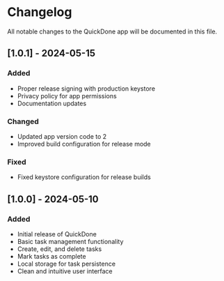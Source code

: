 # Changelog

All notable changes to the QuickDone app will be documented in this file.

## [1.0.1] - 2024-05-15

### Added
- Proper release signing with production keystore
- Privacy policy for app permissions
- Documentation updates

### Changed
- Updated app version code to 2
- Improved build configuration for release mode

### Fixed
- Fixed keystore configuration for release builds

## [1.0.0] - 2024-05-10

### Added
- Initial release of QuickDone
- Basic task management functionality
- Create, edit, and delete tasks
- Mark tasks as complete
- Local storage for task persistence
- Clean and intuitive user interface